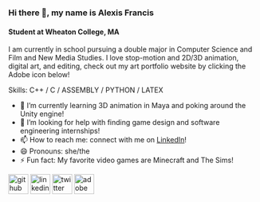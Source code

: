 ### Hi there 👋, my name is Alexis Francis
#### Student at Wheaton College, MA
I am currently in school pursuing a double major in Computer Science and Film and New Media Studies. I love stop-motion and 2D/3D animation, digital art, and editing, check out my art portfolio website by clicking the Adobe icon below! 

Skills: C++ / C / ASSEMBLY / PYTHON / LATEX

- 🌱 I’m currently learning 3D animation in Maya and poking around the Unity engine! 
- 🤔 I’m looking for help with finding game design and software engineering internships! 
- 📫 How to reach me: connect with me on [LinkedIn](https://www.linkedin.com/in/alexiskfrancis/)! 
- 😄 Pronouns: she/the 
- ⚡ Fun fact: My favorite video games are Minecraft and The Sims! 


[<img src='https://cdn.jsdelivr.net/npm/simple-icons@3.0.1/icons/github.svg' alt='github' height='40'>](https://github.com/alexisf3142)  [<img src='https://cdn.jsdelivr.net/npm/simple-icons@3.0.1/icons/linkedin.svg' alt='linkedin' height='40'>](https://www.linkedin.com/in/alexiskfrancis/)  [<img src='https://cdn.jsdelivr.net/npm/simple-icons@3.0.1/icons/twitter.svg' alt='twitter' height='40'>](https://twitter.com/alexiskfrancis)  [<img src='https://cdn.jsdelivr.net/npm/simple-icons@3.0.1/icons/adobe.svg' alt='adobe' height='40'>](https://alexisfrancis.myportfolio.com/)  


<!---
alexisf3142/alexisf3142 is a ✨ special ✨ repository because its `README.md` (this file) appears on your GitHub profile.
You can click the Preview link to take a look at your changes.
--->

